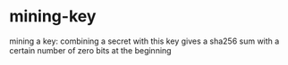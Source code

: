 # mining-key
mining a key: combining a secret with this key gives a sha256 sum with a certain number of zero bits at the beginning
